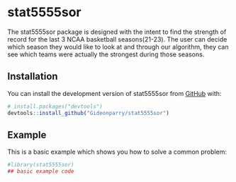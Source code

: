 
<!-- README.md is generated from README.Rmd. Please edit that file -->

# stat5555sor

<!-- badges: start -->
<!-- badges: end -->

The stat5555sor package is designed with the intent to find the strength
of record for the last 3 NCAA basketball seasons(21-23). The user can
decide which season they would like to look at and through our
algorithm, they can see which teams were actually the strongest during
those seasons.

## Installation

You can install the development version of stat5555sor from
[GitHub](https://github.com/) with:

``` r
# install.packages("devtools")
devtools::install_github("Gideonparry/stat5555sor")
```

## Example

This is a basic example which shows you how to solve a common problem:

``` r
#library(stat5555sor)
## basic example code
```
